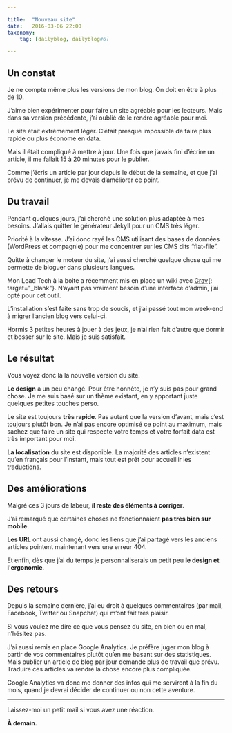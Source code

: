 ```yaml
---

title:  "Nouveau site"
date:   2016-03-06 22:00
taxonomy:
    tag: [dailyblog, dailyblog#6]

---
```


## Un constat

Je ne compte même plus les versions de mon blog. On doit en être à plus de 10.

J’aime bien expérimenter pour faire un site agréable pour les lecteurs. Mais dans sa version précédente, j’ai oublié de le rendre agréable pour moi.

Le site était extrêmement léger. C’était presque impossible de faire plus rapide ou plus économe en data.

Mais il était compliqué à mettre à jour. Une fois que j’avais fini d’écrire un article, il me fallait 15 à 20 minutes pour le publier.

Comme j’écris un article par jour depuis le début de la semaine, et que j’ai prévu de continuer, je me devais d’améliorer ce point.

## Du travail

Pendant quelques jours, j’ai cherché une solution plus adaptée à mes besoins. J’allais quitter le générateur Jekyll pour un CMS très léger.

Priorité à la vitesse. J’ai donc rayé les CMS utilisant des bases de données (WordPress et compagnie) pour me concentrer sur les CMS dits “flat-file”.

Quitte à changer le moteur du site, j’ai aussi cherché quelque chose qui me permette de bloguer dans plusieurs langues.

Mon Lead Tech à la boite a récemment mis en place un wiki avec [Grav](https://getgrav.org){: target="_blank"}. N’ayant pas vraiment besoin d’une interface d’admin, j’ai opté pour cet outil. 

L’installation s’est faite sans trop de soucis, et j’ai passé tout mon week-end à migrer l’ancien blog vers celui-ci.

Hormis 3 petites heures à jouer à des jeux, je n’ai rien fait d’autre que dormir et bosser sur le site. Mais je suis satisfait.

## Le résultat

Vous voyez donc là la nouvelle version du site.

**Le design** a un peu changé. Pour être honnête, je n’y suis pas pour grand chose. Je me suis basé sur un thème existant, en y apportant juste quelques petites touches perso.

Le site est toujours **très rapide**. Pas autant que la version d’avant, mais c’est toujours plutôt bon. Je n’ai pas encore optimisé ce point au maximum, mais sachez que faire un site qui respecte votre temps et votre forfait data est très important pour moi.

**La localisation** du site est disponible. La majorité des articles n’existent qu’en français pour l’instant, mais tout est prêt pour accueillir les traductions.

## Des améliorations

Malgré ces 3 jours de labeur, **il reste des éléments à corriger**. 

J’ai remarqué que certaines choses ne fonctionnaient **pas très bien sur mobile**. 

**Les URL** ont aussi changé, donc les liens que j’ai partagé vers les anciens articles pointent maintenant vers une erreur 404. 

Et enfin, dès que j’ai du temps je personnaliserais un petit peu **le design et l'ergonomie**.

## Des retours

Depuis la semaine dernière, j’ai eu droit à quelques commentaires (par mail, Facebook, Twitter ou Snapchat) qui m’ont fait très plaisir.

Si vous voulez me dire ce que vous pensez du site, en bien ou en mal, n’hésitez pas.

J’ai aussi remis en place Google Analytics. Je préfère juger mon blog à partir de vos commentaires plutôt qu’en me basant sur des statistiques. Mais publier un article de blog par jour demande plus de travail que prévu. Traduire ces articles va rendre la chose encore plus compliquée.

Google Analytics va donc me donner des infos qui me serviront à la fin du mois, quand je devrai décider de continuer ou non cette aventure.

___

Laissez-moi un petit mail si vous avez une réaction.

**À demain.**